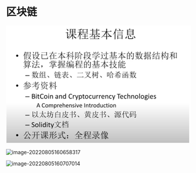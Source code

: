 # 区块链

![image-20220806090323849](%E5%8C%BA%E5%9D%97%E9%93%BE-01.assets/image-20220806090323849.png)



![image-20220805160658317](/Users/changxiong/Downloads/GIT-STUDY/baseStudy/%E5%8C%BA%E5%9D%97%E9%93%BE/%E5%8C%97%E4%BA%AC%E5%A4%A7%E5%AD%A6%E8%AF%BE%E7%A8%8B/%E5%8C%BA%E5%9D%97%E9%93%BE-01.assets/image-20220805160658317.png)



![image-20220805160707014](/Users/changxiong/Downloads/GIT-STUDY/baseStudy/%E5%8C%BA%E5%9D%97%E9%93%BE/%E5%8C%97%E4%BA%AC%E5%A4%A7%E5%AD%A6%E8%AF%BE%E7%A8%8B/%E5%8C%BA%E5%9D%97%E9%93%BE-01.assets/image-20220805160707014.png)























